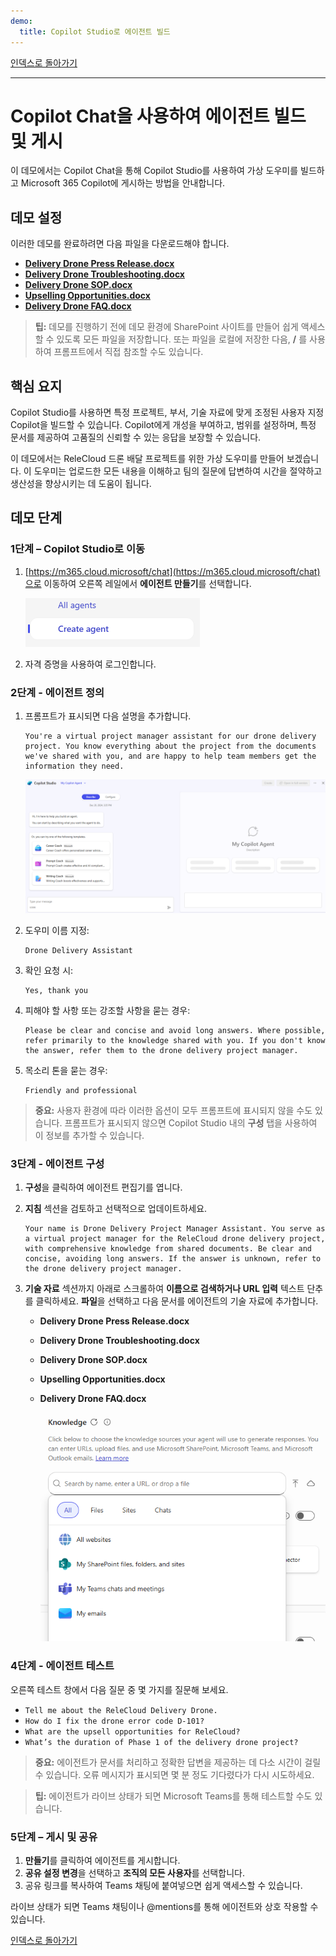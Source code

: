 ```yaml
---
demo:
  title: Copilot Studio로 에이전트 빌드
---
```


[인덱스로 돌아가기](https://microsoftlearning.github.io/MS-4021-Copilot-Immersion-Experience/)

---

# Copilot Chat을 사용하여 에이전트 빌드 및 게시

이 데모에서는 Copilot Chat을 통해 Copilot Studio를 사용하여 가상 도우미를 빌드하고 Microsoft 365 Copilot에 게시하는 방법을 안내합니다.

## 데모 설정

이러한 데모를 완료하려면 다음 파일을 다운로드해야 합니다.

- [**Delivery Drone Press Release.docx**](https://github.com/MicrosoftLearning/MS-4008-Microsoft-365-Copilot-Interactive-Experience-for-Executives/raw/master/ResourceFiles/Delivery_Drone_Press_Release.docx)
- [**Delivery Drone Troubleshooting.docx**](https://github.com/MicrosoftLearning/MS-4008-Microsoft-365-Copilot-Interactive-Experience-for-Executives/raw/master/ResourceFiles/Delivery_Drone_Troubleshooting.docx)
- [**Delivery Drone SOP.docx**](https://github.com/MicrosoftLearning/MS-4008-Microsoft-365-Copilot-Interactive-Experience-for-Executives/raw/master/ResourceFiles/Delivery_Drone_SOP.docx)
- [**Upselling Opportunities.docx**](https://github.com/MicrosoftLearning/MS-4008-Microsoft-365-Copilot-Interactive-Experience-for-Executives/raw/master/ResourceFiles/Upselling_Opportunities.docx)
- [**Delivery Drone FAQ.docx**](https://github.com/MicrosoftLearning/MS-4008-Microsoft-365-Copilot-Interactive-Experience-for-Executives/raw/master/ResourceFiles/Delivery_Drone_FAQ.docx)

> **팁:** 데모를 진행하기 전에 데모 환경에 SharePoint 사이트를 만들어 쉽게 액세스할 수 있도록 모든 파일을 저장합니다. 또는 파일을 로컬에 저장한 다음, **/** 를 사용하여 프롬프트에서 직접 참조할 수도 있습니다.

## 핵심 요지

Copilot Studio를 사용하면 특정 프로젝트, 부서, 기술 자료에 맞게 조정된 사용자 지정 Copilot을 빌드할 수 있습니다. Copilot에게 개성을 부여하고, 범위를 설정하며, 특정 문서를 제공하여 고품질의 신뢰할 수 있는 응답을 보장할 수 있습니다.

이 데모에서는 ReleCloud 드론 배달 프로젝트를 위한 가상 도우미를 만들어 보겠습니다. 이 도우미는 업로드한 모든 내용을 이해하고 팀의 질문에 답변하여 시간을 절약하고 생산성을 향상시키는 데 도움이 됩니다.

## 데모 단계

### 1단계 – Copilot Studio로 이동

1. [https://m365.cloud.microsoft/chat](https://m365.cloud.microsoft/chat)으로 이동하여 오른쪽 레일에서 **에이전트 만들기**를 선택합니다.

    ![에이전트 만들기 링크를 보여 주는 스크린샷](../Prompts/media/create-agent.png)

1. 자격 증명을 사용하여 로그인합니다.

### 2단계 - 에이전트 정의

1. 프롬프트가 표시되면 다음 설명을 추가합니다.

    ```text
    You're a virtual project manager assistant for our drone delivery project. You know everything about the project from the documents we've shared with you, and are happy to help team members get the information they need.
    ```

   ![설명 기능을 보여 주는 스크린샷](../Prompts/Media/create-agent-through-describe.png)

1. 도우미 이름 지정:

    ```text
    Drone Delivery Assistant
    ```

1. 확인 요청 시:

    ```text
    Yes, thank you
    ```

1. 피해야 할 사항 또는 강조할 사항을 묻는 경우:

    ```text
    Please be clear and concise and avoid long answers. Where possible, refer primarily to the knowledge shared with you. If you don't know the answer, refer them to the drone delivery project manager.
    ```

1. 목소리 톤을 묻는 경우:

    ```text
    Friendly and professional
    ```

> **중요:**  사용자 환경에 따라 이러한 옵션이 모두 프롬프트에 표시되지 않을 수도 있습니다. 프롬프트가 표시되지 않으면 Copilot Studio 내의 **구성** 탭을 사용하여 이 정보를 추가할 수 있습니다.

### 3단계 - 에이전트 구성

1. **구성**을 클릭하여 에이전트 편집기를 엽니다.
1. **지침** 섹션을 검토하고 선택적으로 업데이트하세요.

    ```text
    Your name is Drone Delivery Project Manager Assistant. You serve as a virtual project manager for the ReleCloud drone delivery project, with comprehensive knowledge from shared documents. Be clear and concise, avoiding long answers. If the answer is unknown, refer to the drone delivery project manager.
    ```

1. **기술 자료** 섹션까지 아래로 스크롤하여 **이름으로 검색하거나 URL 입력** 텍스트 단추를 클릭하세요. **파일**을 선택하고 다음 문서를 에이전트의 기술 자료에 추가합니다.

    - **Delivery Drone Press Release.docx**
    - **Delivery Drone Troubleshooting.docx**
    - **Delivery Drone SOP.docx**
    - **Upselling Opportunities.docx**
    - **Delivery Drone FAQ.docx**

        ![기술 자료를 보여 주는 스크린샷](../Prompts/Media/knowledge-sources.png)

### 4단계 - 에이전트 테스트

오른쪽 테스트 창에서 다음 질문 중 몇 가지를 질문해 보세요.

- `Tell me about the ReleCloud Delivery Drone.`
- `How do I fix the drone error code D-101?`
- `What are the upsell opportunities for ReleCloud?`
- `What’s the duration of Phase 1 of the delivery drone project?`

> **중요:**   에이전트가 문서를 처리하고 정확한 답변을 제공하는 데 다소 시간이 걸릴 수 있습니다. 오류 메시지가 표시되면 몇 분 정도 기다렸다가 다시 시도하세요.

> **팁:** 에이전트가 라이브 상태가 되면 Microsoft Teams를 통해 테스트할 수도 있습니다.

### 5단계 – 게시 및 공유

1. **만들기**를 클릭하여 에이전트를 게시합니다.
1. **공유 설정 변경**을 선택하고 **조직의 모든 사용자**를 선택합니다.
1. 공유 링크를 복사하여 Teams 채팅에 붙여넣으면 쉽게 액세스할 수 있습니다.

라이브 상태가 되면 Teams 채팅이나 @mentions를 통해 에이전트와 상호 작용할 수 있습니다.

[인덱스로 돌아가기](https://microsoftlearning.github.io/MS-4021-Copilot-Immersion-Experience/)
